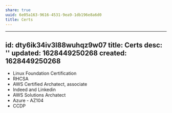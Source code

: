```yaml
---
share: true
uuid: 6e05a163-9616-4531-9ea9-1db196e8a6d0
title: Certs
---
```

---
id: dty6ik34iv3l88wuhqz9w07
title: Certs
desc: ''
updated: 1628449250268
created: 1628449250268
---

* Linux Foundation Certification
* RHCSA
* AWS Certified Archatect, associate
* Indeed and Linkedin
* AWS Solutions Archatect
* Azure - AZ104
* CCDP